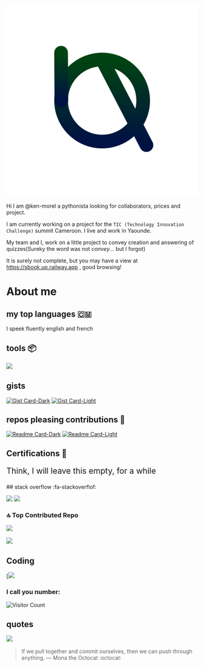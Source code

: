 ![My logo](ama.svg)

Hi I am @ken-morel a pythonista looking for collaborators, prices and project.

I am currently working on a project for the `TIC (Technology Innovation Challenge)` summit Cameroon.
I live and work in Yaounde.

My team and I, work on a little project to convey creation and answering of quizzes(Sureky the word was not _convey_... but I forgot)

It is surely not complete, but you may have a view at https://sbook.up.railway.app , good browsing!


# About me

## my top languages 🇨🇲

I speek fluently english and french

## tools 📦

![](https://skillicons.dev/icons?i=python,sublime,windows,django,flask,vercel,regex,javascript,html,svg,css,sass,cpp,arduino,github,jquery,gmail,md,powershell,docker,go,mysql,sqlite,postgres,linkedin,stackoverflow,twitter,ts&perline=7)

## gists
[![Gist Card-Dark](https://ken-morel-stats.vercel.app/api/gist?id=aa1e2aab3af5162a7fc10540d4c6b014&theme=nord&bg_color=00114455&hide_border=true&border_radius=20#gh-dark-mode-only)](https://gist.github.com/ken-morel/aa1e2aab3af5162a7fc10540d4c6b014#gh-dark-mode-only)
[![Gist Card-Light](https://ken-morel-stats.vercel.app/api/gist?id=aa1e2aab3af5162a7fc10540d4c6b014&theme=view&bg_color=aabbff33&hide_border=true&border_radius=20#gh-light-mode-only)](https://gist.github.com/ken-morel/aa1e2aab3af5162a7fc10540d4c6b014#gh-light-mode-only)

## repos pleasing contributions 🥺

[![Readme Card-Dark](https://github-readme-stats.vercel.app/api/pin/?username=ken-morel&repo=pyoload&theme=nord&bg_color=55114455&hide_border=true&border_radius=20#gh-dark-mode-only)](https://github.com/ken-morel/pyoload#gh-dark-mode-only)
[![Readme Card-Light](https://github-readme-stats.vercel.app/api/pin/?username=ken-morel&repo=pyoload&theme=view&bg_color=ffaaee33&hide_border=true&border_radius=20#gh-light-mode-only)](https://github.com/ken-morel/pyoload#gh-light-mode-only)

## Certifications 🏫

<p style="font-size: 1.5em; color: 777">
    Think, I will leave this empty, for a while
</p>
## stack overflow :fa-stackoverflof:

[![](https://stackoverflow.com/users/flair/22719308.png?theme=dark&cache=300#gh-dark-mode-only)](https://stackoverflow.com/users/22719308/ken-morel#gh-dark-mode-only)
[![](https://stackoverflow.com/users/flair/22719308.png?theme=light&cache=300#gh-light-mode-only)](https://stackoverflow.com/users/22719308/ken-morel#gh-light-mode-only)

<!--
[![github stats-Dark](https://ken-morel-stats.vercel.app/api?username=ken-morel&count_private=true&show_icons=true&include_all_commits=true&show=reviews,discussions_started,discussions_answered,prs_merged,prs_merged_percentage&theme=nord&bg_color=00114455&hide_border=true&border_radius=20#gh-dark-mode-only)](https://github.com/ken-morel#gh-dark-mode-only)
[![github stats-Light](https://ken-morel-stats.vercel.app/api?username=ken-morel&count_private=true&show_icons=true&include_all_commits=true&show=reviews,discussions_started,discussions_answered,prs_merged,prs_merged_percentage&rank_icon=github&theme=vue&bg_color=aabbff33&hide_border=true&border_radius=20#gh-light-mode-only)](https://github.com/ken-morel#gh-light-mode-only)

[![github stats-Dark](https://ken-morel-stats.vercel.app/api/top-langs/?username=ken-morel&layout=pie&theme=nord&bg_color=00441155&hide_border=true&border_radius=20&hide=tcl,procfile,yacc,tex,lex,roff,common%20lisp&langs_count=10&custom_title=My%20top%20languages#gh-dark-mode-only)](https://github.com/ken-morel#gh-dark-mode-only)
[![github stats-Light](https://ken-morel-stats.vercel.app/api/top-langs/?username=ken-morel&layout=pie&theme=view&bg_color=aaffbb33&hide_border=true&border_radius=20&hide=tcl,procfile,yacc,tex,lex,roff,common%20lisp&langs_count=10&custom_title=My%20top%20languages#gh-light-mode-only)](https://github.com/ken-morel#gh-light-mode-only)
[![](https://github-readme-streak-stats.herokuapp.com?user=ken-morel&theme=nord&hide_border=true&date_format=M%20j%5B%2C%20Y%5D&bg_color=00441155&border_radius=20)](https://github.com/ken-morel)

[![WakaTime stats-Dark](https://wakatime.com/share/@dbe5b692-a03c-4ea8-b663-a3e6438148b6/8508f973-313d-4618-99a9-a023d1e576f2.svg#gh-dark-mode-only)](https://github.com/ken-morel#gh-dark-mode-only)
[![WakaTime stats-Light](https://wakatime.com/share/@dbe5b692-a03c-4ea8-b663-a3e6438148b6/193f6932-c11c-41db-b6ad-7d0bc38f3f70.svg#gh-light-mode-only)](https://github.com/ken-morel#gh-light-mode-only)




## 🏆 GitHub Trophies
![](https://github-profile-trophy.vercel.app/?username=ken-morel&theme=monokai&bg_color=00554455&column=3&margin-w=10&no-frame=true)

-->

### 🔝 Top Contributed Repo
![](https://github-contributor-stats.vercel.app/api?username=ken-morel&limit=5&theme=nord&combine_all_yearly_contributions=true&border_radius=20&bg_color=22441155&border_radius=20&hide_border=true)






[^1]: View at [Sbook website](https://sbook.up.railway.app)


![](https://komarev.com/ghpvc/?username=ken-morel&color=553300&style=flat&label=views)


## Coding

[![](https://wakatime.com/share/@dbe5b692-a03c-4ea8-b663-a3e6438148b6/ecf25244-37cb-4847-abc3-6ad2a95fcd23.png)

### I call you number:
![Visitor Count](https://profile-counter.glitch.me/{ken-morel}/count.svg)

## quotes

![](https://quotes-github-readme.vercel.app/api?&theme=nord)

> If we pull together and commit ourselves, then we can push through anything.
— Mona the Octocat :octocat:
